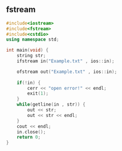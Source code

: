 <!--
 * @Description: 
 * @Version: 1.0
 * @Author: dalao
 * @Email: dalao_li@163.com
 * @Date: 2022-03-30 22:00:34
 * @LastEditors: DaLao
 * @LastEditTime: 2022-05-24 23:22:06
-->


## fstream

```c++
#include<iostream>
#include<fstream>
#include<cstdio>
using namespace std;

int main(void) {
    string str;
    ifstream in("Example.txt" , ios::in);

    ofstream out("Example.txt" , ios::in);
    
    if(!in) {
        cerr << "open error!" << endl;
        exit(1);
    }
    while(getline(in , str)) {
        out << str;
        out << str << endl;
    }
    cout << endl;
    in.close();
    return 0;
}
```